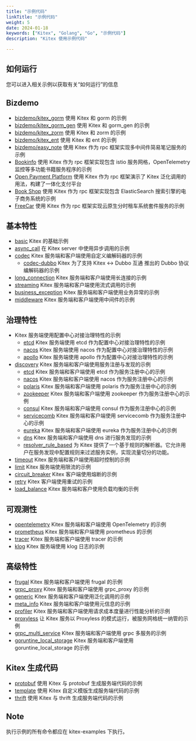 ```yaml
---
title: "示例代码"
linkTitle: "示例代码"
weight: 5
date: 2024-01-18
keywords: ["Kitex", "Golang", "Go", "示例代码"]
description: "Kitex 使用示例代码"

---
```


## 如何运行

您可以进入相关示例以获取有关“如何运行”的信息

## Bizdemo

- [bizdemo/kitex_gorm](https://github.com/cloudwego/kitex-examples/tree/main/bizdemo/kitex_gorm) 使用 Kitex 和 gorm 的示例
- [bizdemo/kitex_gorm_gen](https://github.com/cloudwego/kitex-examples/tree/main/bizdemo/kitex_gorm_gen) 使用 Kitex 和 gorm_gen 的示例
- [bizdemo/kitex_zorm](https://github.com/cloudwego/kitex-examples/tree/main/bizdemo/kitex_zorm) 使用 Kitex 和 zorm 的示例
- [bizdemo/kitex_ent](https://github.com/cloudwego/kitex-examples/tree/main/bizdemo/kitex_ent) 使用 Kitex 和 ent 的示例
- [bizdemo/easy_note](https://github.com/cloudwego/kitex-examples/tree/main/bizdemo/easy_note) 使用 Kitex 作为 rpc 框架实现多中间件简易笔记服务的示例
- [Bookinfo](https://github.com/cloudwego/biz-demo/tree/main/bookinfo) 使用 Kitex 作为 rpc 框架实现包含 istio 服务网格，OpenTelemetry 监控等多功能书籍服务程序的示例
- [Open Payment Platform](https://github.com/cloudwego/biz-demo/tree/main/open-payment-platform) 使用 Kitex 作为 rpc 框架演示了 Kitex 泛化调用的用法，构建了一体化支付平台
- [Book Shop](https://github.com/cloudwego/biz-demo/tree/main/book-shop) 使用 Kitex 作为 rpc 框架实现包含 ElasticSearch 搜索引擎的电子商务系统的示例
- [FreeCar](https://github.com/CyanAsterisk/FreeCar) 使用 Kitex 作为 rpc 框架实现云原生分时租车系统套件服务的示例

## 基本特性

- [basic](https://github.com/cloudwego/kitex-examples/tree/main/basic) Kitex 的基础示例
- [async_call](https://github.com/cloudwego/kitex-examples/tree/main/async_call) 在 Kitex server 中使用异步调用的示例
- [codec](https://github.com/cloudwego/kitex-examples/tree/main/codec) Kitex 服务端和客户端使用自定义编解码器的示例
  - [codec-dubbo](https://github.com/kitex-contrib/codec-dubbo/tree/main/samples/helloworld) Kitex 为了支持 Kitex <-> Dubbo 互通 推出的 Dubbo 协议编解码器的示例
- [long_connection](https://github.com/cloudwego/kitex-examples/tree/main/longconnection) Kitex 服务端和客户端使用长连接的示例
- [streaming](https://github.com/cloudwego/kitex-examples/tree/main/streaming) Kitex 服务端和客户端使用流式调用的示例
- [business_exception](https://github.com/cloudwego/kitex-examples/tree/main/business_exception) Kitex 服务端和客户端使用业务异常的示例
- [middleware](https://github.com/cloudwego/kitex-examples/tree/main/middleware) Kitex 服务端和客户端使用中间件的示例

## 治理特性

- Kitex 服务端使用配置中心对接治理特性的示例
  - [etcd](https://github.com/kitex-contrib/config-etcd/tree/main/example) Kitex 服务端使用 etcd 作为配置中心对接治理特性的示例
  - [nacos](https://github.com/kitex-contrib/config-nacos/tree/main/example) Kitex 服务端使用 nacos 作为配置中心对接治理特性的示例
  - [apollo](https://github.com/kitex-contrib/config-apollo/tree/main/example) Kitex 服务端使用 apollo 作为配置中心对接治理特性的示例
- [discovery](https://github.com/cloudwego/kitex-examples/tree/main/discovery) Kitex 服务端和客户端使用服务注册与发现的示例
  - [etcd](https://github.com/kitex-contrib/registry-etcd/tree/main/example) Kitex 服务端和客户端使用 etcd 作为服务注册中心的示例
  - [nacos](https://github.com/kitex-contrib/registry-nacos/tree/main/example) Kitex 服务端和客户端使用 nacos 作为服务注册中心的示例
  - [polaris](https://github.com/kitex-contrib/registry-polaris/tree/main/example) Kitex 服务端和客户端使用 polaris 作为服务注册中心的示例
  - [zookeeper](https://github.com/kitex-contrib/registry-zookeeper) Kitex 服务端和客户端使用 zookeeper 作为服务注册中心的示例
  - [consul](https://github.com/kitex-contrib/registry-consul/tree/main/example) Kitex 服务端和客户端使用 consul 作为服务注册中心的示例
  - [servicecomb](https://github.com/kitex-contrib/registry-servicecomb/tree/main/example) Kitex 服务端和客户端使用 servicecomb 作为服务注册中心的示例
  - [eureka](https://github.com/kitex-contrib/registry-eureka/tree/main/example) Kitex 服务端和客户端使用 eureka 作为服务注册中心的示例
  - [dns](https://github.com/kitex-contrib/resolver-dns) Kitex 服务端和客户端使用 dns 进行服务发现的示例
  - [resolver_rule_based](https://github.com/kitex-contrib/resolver-rule-based/tree/main/demo) 为 Kitex 提供了一个基于规则的解析器。它允许用户在服务发现中配置规则来过滤服务实例，实现流量切分的功能。
- [timeout](https://github.com/cloudwego/kitex-examples/tree/main/governance/timeout) Kitex 服务端和客户端使用超时控制的示例
- [limit](https://github.com/cloudwego/kitex-examples/tree/main/governance/limit) Kitex 服务端使用限流的示例
- [circuit_breaker](https://github.com/cloudwego/kitex-examples/tree/main/governance/circuitbreak) Kitex 客户端使用熔断的示例
- [retry](https://github.com/cloudwego/kitex-examples/tree/main/governance/retry) Kitex 客户端使用重试的示例
- [load_balance](https://github.com/cloudwego/kitex-examples/tree/main/loadbalancer) Kitex 服务端和客户使用负载均衡的示例

## 可观测性

- [opentelemetry](https://github.com/cloudwego/kitex-examples/tree/main/opentelemetry) Kitex 服务端和客户端使用 OpenTelemetry 的示例
- [prometheus](https://github.com/cloudwego/kitex-examples/tree/main/prometheus) Kitex 服务端和客户端使用 prometheus 的示例
- [tracer](https://github.com/cloudwego/kitex-examples/tree/main/tracer) Kitex 服务端和客户端使用 tracer 的示例
- [klog](https://github.com/cloudwego/kitex-examples/tree/main/klog) Kitex 服务端使用 klog 日志的示例

## 高级特性

- [frugal](https://github.com/cloudwego/kitex-examples/tree/main/frugal) Kitex 服务端和客户端使用 frugal 的示例
- [grpc_proxy](https://github.com/cloudwego/kitex-examples/tree/main/grpcproxy) Kitex 服务端和客户端使用 grpc_proxy 的示例
- [generic](https://github.com/cloudwego/kitex-examples/tree/main/generic) Kitex 服务端和客户端使用泛化调用的示例
- [meta_info](https://github.com/cloudwego/kitex-examples/tree/main/metainfo) Kitex 服务端和客户端使用元信息的示例
- [profiler](https://github.com/cloudwego/kitex-examples/tree/main/profiler) Kitex 服务端和客户端使用请求成本度量进行性能分析的示例
- [proxyless](https://github.com/cloudwego/kitex-examples/tree/main/proxyless) 让 Kitex 服务以 Proxyless 的模式运行，被服务网格统一纳管的示例
- [grpc_multi_service](https://github.com/cloudwego/kitex-examples/tree/main/grpc_multi_service) Kitex 服务端和客户端使用 grpc 多服务的示例
- [goruntine_local_storage](https://github.com/cloudwego/kitex-examples/tree/main/goroutine-local-storage) Kitex 服务端和客户端使用 goruntine_local_storage 的示例

## Kitex 生成代码

- [protobuf](https://github.com/cloudwego/kitex-examples/tree/main/kitex/protobuf) 使用 Kitex 与 protobuf 生成服务端代码的示例
- [template](https://github.com/cloudwego/kitex-examples/tree/main/kitex/template) 使用 Kitex 自定义模版生成服务端代码的示例
- [thrift](https://github.com/cloudwego/kitex-examples/tree/main/kitex/thrift) 使用 Kitex 与 thrift 生成服务端代码的示例

## Note

执行示例的所有命令都应在 kitex-examples 下执行。

